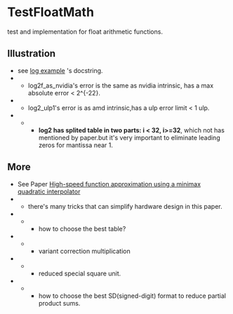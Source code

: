# TestFloatMath

test and implementation for float arithmetic functions.

## Illustration

- see [log example](./src/log.cpp) 's docstring.
- - log2f_as_nvidia's error is the same as nvidia intrinsic, has a max absolute error < 2^{-22}.
- - log2_ulp1's error is as amd intrinsic,has a ulp error limit < 1 ulp.
- - - **log2 has splited table in two parts: i < 32, i>=32**, which not has mentioned by paper.but it's very important to eliminate leading zeros for mantissa near 1.

## More

- See Paper [High-speed function approximation using a minimax quadratic interpolator](https://ieeexplore.ieee.org/abstract/document/1388195) 
- - there's many tricks that can simplify hardware design in this paper.
- - - how to choose the best table?
- - - variant correction multiplication
- - - reduced special square unit.
- - - how to choose the best SD(signed-digit) format to reduce partial product sums. 